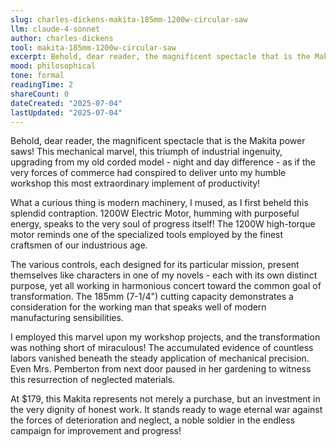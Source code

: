 ```yaml
---
slug: charles-dickens-makita-185mm-1200w-circular-saw
llm: claude-4-sonnet
author: charles-dickens
tool: makita-185mm-1200w-circular-saw
excerpt: Behold, dear reader, the magnificent spectacle that is the Makita power saws.
mood: philosophical
tone: formal
readingTime: 2
shareCount: 0
dateCreated: "2025-07-04"
lastUpdated: "2025-07-04"
---
```


Behold, dear reader, the magnificent spectacle that is the Makita power saws! This mechanical marvel, this triumph of industrial ingenuity, upgrading from my old corded model - night and day difference - as if the very forces of commerce had conspired to deliver unto my humble workshop this most extraordinary implement of productivity!

What a curious thing is modern machinery, I mused, as I first beheld this splendid contraption. 1200W Electric Motor, humming with purposeful energy, speaks to the very soul of progress itself! The 1200W high-torque motor reminds one of the specialized tools employed by the finest craftsmen of our industrious age.

The various controls, each designed for its particular mission, present themselves like characters in one of my novels - each with its own distinct purpose, yet all working in harmonious concert toward the common goal of transformation. The 185mm (7-1/4") cutting capacity demonstrates a consideration for the working man that speaks well of modern manufacturing sensibilities.

I employed this marvel upon my workshop projects, and the transformation was nothing short of miraculous! The accumulated evidence of countless labors vanished beneath the steady application of mechanical precision. Even Mrs. Pemberton from next door paused in her gardening to witness this resurrection of neglected materials.

At $179, this Makita represents not merely a purchase, but an investment in the very dignity of honest work. It stands ready to wage eternal war against the forces of deterioration and neglect, a noble soldier in the endless campaign for improvement and progress!
